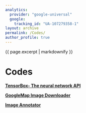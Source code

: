 ```yaml
---
analytics:
  provider: "google-universal"
  google:
    tracking_id: "UA-107279358-1"
layout: archive
permalink: /Codes/
author_profile: true
---
```

{{ page.excerpt | markdownify }}

# Codes 

<a href=""><medium><b>TensorBox- The neural network API</b></medium></a>

<a href=""><medium><b>GoogleMap Image Downloader</b></medium></a>

<a href=""><medium><b>Image Annotator</b></medium></a>